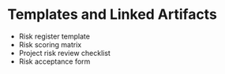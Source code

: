 # Templates and Linked Artifacts
- Risk register template
- Risk scoring matrix
- Project risk review checklist
- Risk acceptance form
